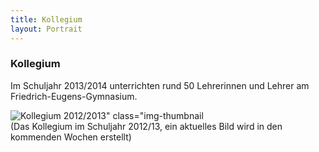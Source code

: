 ```yaml
---
title: Kollegium
layout: Portrait
---
```


### Kollegium

Im Schuljahr 2013/2014 unterrichten rund 50 Lehrerinnen und Lehrer am Friedrich-Eugens-Gymnasium.

![Kollegium 2012/2013" class="img-thumbnail](http://www.feg-stuttgart.de/bilder/k12.jpg)<br />
(Das Kollegium im Schuljahr 2012/13, ein aktuelles Bild wird in den kommenden Wochen erstellt)
